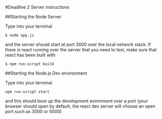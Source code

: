 #Deadline 2 Server instructions

##Starting the Node Server

Type into your terminal
```
$ node app.js
```
and the server should start at port 3000 over the local network stack. If there is react running over the server that you need to test, make sure that react has been built with
```
$ npm run-script build
```

##Starting the Node.js Dev environment

Type into your terminal
```
npm run-script start
```
and this should boot up the development evironment over a port (your browser should open by default, the react dev server will choose an open port such as 3000 or 5000)
